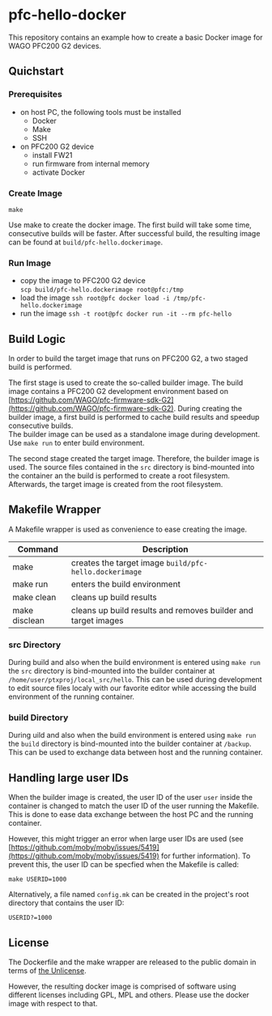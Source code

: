 # pfc-hello-docker

This repository contains an example how to create a basic Docker image for WAGO PFC200 G2 devices.

## Quichstart

### Prerequisites

- on host PC, the following tools must be installed
  - Docker
  - Make
  - SSH
- on PFC200 G2 device
  - install FW21
  - run firmware from internal memory
  - activate Docker

### Create Image

````
make
````

Use make to create the docker image. The first build will take some time, consecutive builds will be faster. After successful build, the resulting image can be found at `build/pfc-hello.dockerimage`.

### Run Image

- copy the image to PFC200 G2 device  
  `scp build/pfc-hello.dockerimage root@pfc:/tmp`
- load the image
  `ssh root@pfc docker load -i /tmp/pfc-hello.dockerimage`
- run the image
  `ssh -t root@pfc docker run -it --rm pfc-hello`

## Build Logic

In order to build the target image that runs on PFC200 G2, a two staged build is performed.

The first stage is used to create the so-called builder image. The build image contains a PFC200 G2 development environment based on [https://github.com/WAGO/pfc-firmware-sdk-G2](https://github.com/WAGO/pfc-firmware-sdk-G2). During creating the builder image, a first build is performed to cache build results and speedup consecutive builds.  
The builder image can be used as a standalone image during development. Use `make run` to enter build environment.

The second stage created the target image. Therefore, the builder image is used. The source files contained in the `src` directory is bind-mounted into the container an the build is performed to create a root filesystem. Afterwards, the target image is created from the root filesystem.

## Makefile Wrapper

A Makefile wrapper is used as convenience to ease creating the image.

| Command       | Description |
| ------------- | ----------- |
| make          | creates the target image `build/pfc-hello.dockerimage` |
| make run      | enters the build environment |
| make clean    | cleans up build results |
| make disclean | cleans up build results and removes builder and target images |

### src Directory

During build and also when the build environment is entered using `make run` the `src` directory is bind-mounted into the builder container at `/home/user/ptxproj/local_src/hello`. This can be used during development to edit source files localy with our favorite editor while accessing the build environment of the running container.

### build Directory

During uild and also when the build environment is entered using `make run` the `build` directory is bind-mounted into the builder container at `/backup`. This can be used to exchange data between host and the running container.

## Handling large user IDs

When the builder image is created, the user ID of the user `user` inside the container is changed to match the user ID of the user running the Makefile. This is done to ease data exchange between the host PC and the running container.

However, this might trigger an error when large user IDs are used (see [https://github.com/moby/moby/issues/5419](https://github.com/moby/moby/issues/5419) for further information). To prevent this, the user ID can be specfied when the Makefile is called:

````
make USERID=1000
````

Alternatively, a file named `config.mk` can be created in the project's root directory that contains the user ID:

````
USERID?=1000
````

## License

The Dockerfile and the make wrapper are released to the public domain in terms of [the Unlicense](http://unlicense.org).

However, the resulting docker image is comprised of software using different licenses including GPL, MPL and others. Please use the docker image with respect to that.
